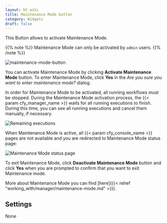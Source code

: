 ```yaml
---
layout: bt_wiki
title: Maintenance Mode button
category: Widgets
draft: false
---
```

This Button allows to activate Maintenance Mode.

{{% note %}}
Maintenance Mode can only be activated by `admin` users.
{{% /note %}}

![maintenance-mode-button]( /images/ui/widgets/maintenance-mode-button.png )

You can activate Maintenance Mode by clicking **Activate Maintenance Mode** button. To enter Maintenance Mode, click **Yes** in the *Are you sure you want to enter maintenance mode?* dialog.

In order for Maintenance Mode to be activated, all running workflows must be stopped.
During the Maintenance Mode activation process, the {{< param cfy_manager_name >}} waits for all running executions to finish. 
During this time, you can see all running executions and cancel them manually, if necessary.

![Remaining executions]( /images/ui/widgets/maintenance-mode-button_remaining-executions.png )

When Maintenance Mode is active, all {{< param cfy_console_name >}} pages are not available and you are redirected to Maintenance Mode status page:

![Maintenance Mode status page]( /images/ui/widgets/maintenance-mode-button_status-page.png )

To exit Maintenance Mode, click **Deactivate Maintenance Mode** button and click **Yes** when you are prompted to confirm that you want to exit Maintenance mode.

More about Maintenance Mode you can find [here]({{< relref "working_with/manager/maintenance-mode.md" >}}).


## Settings

None
